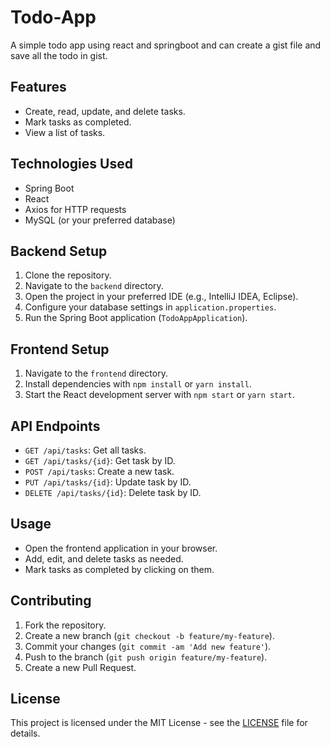 # Todo-App
A simple todo app using react and springboot and can create a gist file and save all the todo in gist.


## Features

- Create, read, update, and delete tasks.
- Mark tasks as completed.
- View a list of tasks.

## Technologies Used

- Spring Boot
- React
- Axios for HTTP requests
- MySQL (or your preferred database)

## Backend Setup

1. Clone the repository.
2. Navigate to the `backend` directory.
3. Open the project in your preferred IDE (e.g., IntelliJ IDEA, Eclipse).
4. Configure your database settings in `application.properties`.
5. Run the Spring Boot application (`TodoAppApplication`).

## Frontend Setup

1. Navigate to the `frontend` directory.
2. Install dependencies with `npm install` or `yarn install`.
3. Start the React development server with `npm start` or `yarn start`.

## API Endpoints

- `GET /api/tasks`: Get all tasks.
- `GET /api/tasks/{id}`: Get task by ID.
- `POST /api/tasks`: Create a new task.
- `PUT /api/tasks/{id}`: Update task by ID.
- `DELETE /api/tasks/{id}`: Delete task by ID.

## Usage

- Open the frontend application in your browser.
- Add, edit, and delete tasks as needed.
- Mark tasks as completed by clicking on them.

## Contributing

1. Fork the repository.
2. Create a new branch (`git checkout -b feature/my-feature`).
3. Commit your changes (`git commit -am 'Add new feature'`).
4. Push to the branch (`git push origin feature/my-feature`).
5. Create a new Pull Request.

## License

This project is licensed under the MIT License - see the [LICENSE](LICENSE) file for details.
